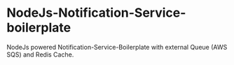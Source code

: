 # NodeJs-Notification-Service-boilerplate
NodeJs powered Notification-Service-Boilerplate with external Queue (AWS SQS) and Redis Cache.
